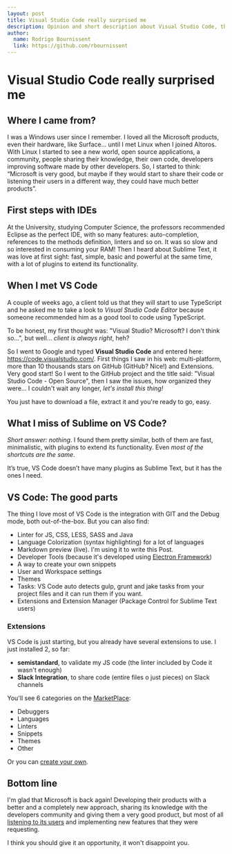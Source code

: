 ```yaml
---
layout: post
title: Visual Studio Code really surprised me
description: Opinion and short description about Visual Studio Code, the new open-source IDE developed by Microsoft
author:
  name: Rodrigo Bournissent
  link: https://github.com/rbournissent
---
```

# Visual Studio Code really surprised me

## Where I came from?
I was a Windows user since I remember. I loved all the Microsoft products, even their  hardware, like Surface... until I met Linux when I joined Altoros. With Linux I started to see a new world, open source applications, a community, people sharing their knowledge, their own code, developers improving software made by other developers. So, I started to think: “Microsoft is very good, but maybe if they would start to share their code or listening their users in a different way, they could have much better products”.

## First steps with IDEs
At the University, studying Computer Science, the professors recommended Eclipse as the perfect IDE, with so many features: auto-completion, references to the methods definition, linters and so on. It was so slow and so interested in consuming your RAM! Then I heard about Sublime Text, it was love at first sight: fast, simple, basic and powerful at the same time, with a lot of plugins to extend its functionality.

## When I met VS Code
A couple of weeks ago, a client told us that they will start to use TypeScript and he asked me to take a look to *Visual Studio Code Editor* because someone recommended him as a good tool to code using TypeScript.

To be honest, my first thought was: "Visual Studio? Microsoft? I don't think so...", but well... *client is always right*, heh?

So I went to Google and typed **Visual Studio Code** and entered here: https://code.visualstudio.com/. First things I saw in his web: multi-platform, more than 10 thousands stars on GitHub (GitHub? Nice!) and Extensions. Very good start! So I went to the GitHub project and the title said: "Visual Studio Code - Open Source", then I saw the issues, how organized they were... I couldn't wait any longer, *let's install this thing!*

You just have to download a file, extract it and you're ready to go, easy.

## What I miss of Sublime on VS Code?

*Short answer: nothing*. I found them pretty similar, both of them are fast, minimalistic, with plugins to extend its functionality. Even *most of the shortcuts are the same*.

It’s true, VS Code doesn’t have many plugins as Sublime Text, but it has the ones I need.

## VS Code: The good parts

The thing I love most of VS Code is the integration with GIT and the Debug mode, both out-of-the-box. But you can also find:

- Linter for JS, CSS, LESS, SASS and Java
- Language Colorization (syntax highlighting) for a lot of languages
- Markdown preview (live). I'm using it to write this Post.
- Developer Tools (because it's developed using [Electron Framework](http://electron.atom.io/))
- A way to create your own snippets
- User and Workspace settings
- Themes
- Tasks: VS Code auto detects gulp, grunt and jake tasks from your project files and it can run them if you want.
- Extensions and Extension Manager (Package Control for Sublime Text users)

### Extensions

VS Code is just starting, but you already have several extensions to use. I just installed 2, so far:
- **semistandard**, to validate my JS code (the linter included by Code it wasn't enough)
- **Slack Integration**, to share code (entire files o just pieces) on Slack channels

You'll see 6 categories on the [MarketPlace](https://marketplace.visualstudio.com/#VSCode):
- Debuggers
- Languages
- Linters
- Snippets
- Themes
- Other

Or you can [create your own](https://code.visualstudio.com/docs/extensions/overview).

## Bottom line
I'm glad that Microsoft is back again! Developing their products with a better and a completely new approach, sharing its knowledge with the developers community and giving them a very good product, but most of all [listening to its users](https://github.com/Microsoft/vscode/issues) and implementing new features that they were requesting.

I think you should give it an opportunity, it won't disappoint you.